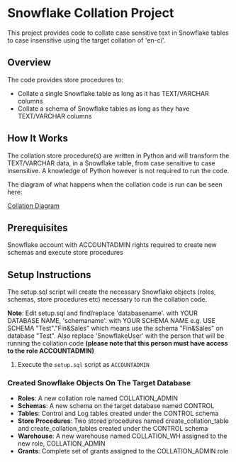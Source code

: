# Snowflake Collation Project

This project provides code to collate case sensitive text in Snowflake tables to case insensitive using the target collation of 'en-ci'.

## Overview

The code provides store procedures to:
- Collate a single Snowflake table as long as it has TEXT/VARCHAR columns
- Collate a schema of Snowflake tables as long as they have TEXT/VARCHAR columns

## How It Works

The collation store procedure(s) are written in Python and will transform the TEXT/VARCHAR data, in a Snowflake table, from case sensitive to case insensitive. A knowledge of Python however is not required to run the code.

The diagram of what happens when the collation code is run can be seen here:

[Collation Diagram](flowchart.png)

## Prerequisites

Snowflake account with ACCOUNTADMIN rights required to create new schemas and execute store procedures

## Setup Instructions

The setup.sql script will create the necessary Snowflake objects (roles, schemas, store procedures etc) necessary to run the collation code.

**Note**: Edit setup.sql and find/replace 'databasename'. with YOUR DATABASE NAME, 'schemaname'. with YOUR SCHEMA NAME e.g. USE SCHEMA "Test"."Fin&Sales" which means use the schema "Fin&Sales" on database "Test". Also replace 'SnowflakeUser' with the person that will be running the collation code <b>(please note that this person must have access to the role ACCOUNTADMIN)</b>

1. Execute the `setup.sql` script as `ACCOUNTADMIN`

### Created Snowflake Objects On The Target Database
- **Roles**: A new collation role named COLLATION_ADMIN
- **Schemas**: A new schema on the target database named CONTROL
- **Tables**: Control and Log tables created under the CONTROL schema
- **Store Procedures**: Two stored procedures named create_collation_table and create_collation_tables created under the CONTROL schema
- **Warehouse**: A new warehouse named COLLATION_WH assigned to the new role, COLLATION_ADMIN
- **Grants**: Complete set of grants assigned to the COLLATION_ADMIN role




